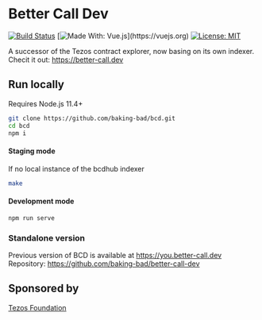 # Better Call Dev
[![Build Status](https://travis-ci.org/baking-bad/bcd.svg?branch=master)](https://travis-ci.org/baking-bad/bcd)
[![Made With: Vue.js](https://img.shields.io/badge/vue-2.6.10-green.svg?)](https://vuejs.org)
[![License: MIT](https://img.shields.io/badge/License-MIT-yellow.svg)](https://opensource.org/licenses/MIT)

A successor of the Tezos contract explorer, now basing on its own indexer.  
Checit it out: https://better-call.dev

## Run locally
Requires Node.js 11.4+

```bash
git clone https://github.com/baking-bad/bcd.git
cd bcd
npm i
```

#### Staging mode
If no local instance of the bcdhub indexer
```bash
make
```

#### Development mode
```
npm run serve
```

### Standalone version
Previous version of BCD is available at https://you.better-call.dev  
Repository: https://github.com/baking-bad/better-call-dev

## Sponsored by
[Tezos Foundation](https://tezos.foundation/)

